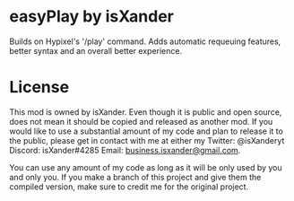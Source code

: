 # easyPlay by isXander
Builds on Hypixel's '/play' command. Adds automatic requeuing features, better syntax and an overall better experience.

# License
This mod is owned by isXander. Even though it is public and open source, does not mean it should be copied and released as another mod. If you would like to use a substantial amount of my code and plan to release it to the public, please get in contact with me at either my 
Twitter: @isXanderyt 
Discord: isXander#4285 
Email: business.isxander@gmail.com. 

You can use any amount of my code as long as it will be only used by you and only you. If you make a branch of this project and give them the compiled version, make sure to credit me for the original project.
